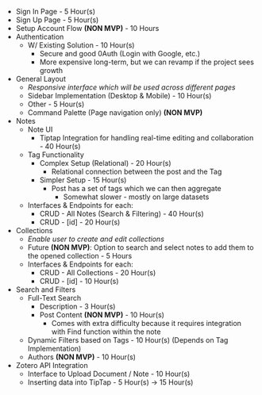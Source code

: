 - Sign In Page - 5 Hour(s)
- Sign Up Page - 5 Hour(s)
- Setup Account Flow **(NON MVP)** - 10 Hours 
- Authentication
	- W/ Existing Solution - 10 Hour(s)
		- Secure and good 0Auth (Login with Google, etc.)
		- More expensive long-term, but we can revamp if the project sees growth
- General Layout
	- *Responsive interface which will be used across different pages*
	- Sidebar Implementation (Desktop & Mobile) - 10 Hour(s)
	- Other - 5 Hour(s)
	- Command Palette (Page navigation only) **(NON MVP)**
- Notes
	- Note UI
		- Tiptap Integration for handling real-time editing and collaboration - 40 Hour(s)
	- Tag Functionality
		- Complex Setup (Relational) - 20 Hour(s)
			- Relational connection between the post and the Tag
		- Simpler Setup - 15 Hour(s)
			- Post has a set of tags which we can then aggregate
				- Somewhat slower - mostly on large datasets
	- Interfaces & Endpoints for each:
		- CRUD - All Notes (Search & Filtering) - 40 Hour(s)
		- CRUD - [id] - 20 Hour(s)
- Collections
	- *Enable user to create and edit collections*
	- Future **(NON MVP)**: Option to search and select notes to add them to the opened collection - 5 Hours
	- Interfaces & Endpoints for each:
		- CRUD - All Collections - 20 Hour(s)
		- CRUD - [id] - 10 Hour(s)
- Search and Filters
	- Full-Text Search
		- Description - 3 Hour(s)
		- Post Content **(NON MVP)** - 10 Hour(s)
			- Comes with extra difficulty because it requires integration with Find function within the note
	- Dynamic Filters based on Tags - 10 Hour(s) (Depends on Tag Implementation)
	- Authors **(NON MVP)** - 10 Hour(s) 
- Zotero API Integration
	- Interface to Upload Document / Note - 10 Hour(s)
	- Inserting data into TipTap - 5 Hour(s) -> 15 Hour(s)
